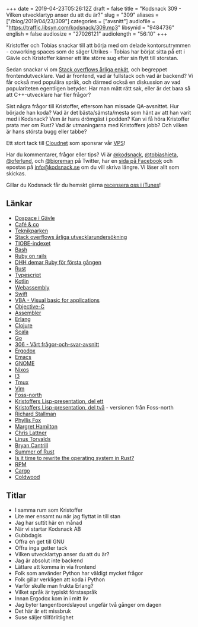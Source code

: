 +++
date = 2019-04-23T05:26:12Z
draft = false
title = "Kodsnack 309 - Vilken utvecklartyp anser du att du är?"
slug = "309"
aliases = ["/blog/2019/04/23/309"]
categories = ["avsnitt"]
audiofile = "https://traffic.libsyn.com/kodsnack/309.mp3"
libsynid = "9484736"
english = false
audiosize = "27026121"
audiolength = "56:10"
+++

Kristoffer och Tobias snackar till att börja med om delade kontorsutrymmen - coworking spaces som de säger Utrikes - Tobias har börjat sitta på ett i Gävle och Kristoffer känner ett lite större sug efter sin flytt till storstan.

Sedan snackar vi om [Stack overflows årliga enkät](https://insights.stackoverflow.com/survey/2019), och begreppet frontendutvecklare. Vad är frontend, vad är fullstack och vad är backend? Vi får också med populära språk, och därmed också en diskussion av vad populariteten egentligen betyder. Har man mätt rätt sak, eller är det bara så att C++-utvecklare har fler frågor?

Sist några frågor till Kristoffer, eftersom han missade QA-avsnittet. Hur började han koda? Vad är det bästa/sämsta/mesta som hänt av att han varit med i Kodsnack? Vem är hans drömgäst i podden? Kan vi få höra Kristoffer prata mer om Rust? Vad är utmaningarna med Kristoffers jobb? Och vilken är hans största bugg eller tabbe?

Ett stort tack till [Cloudnet](http://www.cloudnet.se) som sponsrar vår [VPS](http://en.wikipedia.org/wiki/Virtual_private_server)!

Har du kommentarer, frågor eller tips? Vi är [@kodsnack](https://www.twitter.com/kodsnack), [@tobiashieta](https://www.twitter.com/tobiashieta), [@oferlund](https://www.twitter.com/oferlund), och [@bjoreman](https://www.twitter.com/bjoreman) på Twitter, har en [sida på Facebook](https://www.facebook.com/kodsnack) och epostas på [info@kodsnack.se](mailto:info@kodsnack.se) om du vill skriva längre. Vi läser allt som skickas.

Gillar du Kodsnack får du hemskt gärna [recensera oss i iTunes](http://itunes.apple.com/se/podcast/kodsnack/id561631498?l=en)!

## Länkar ##
* [Dospace i Gävle](https://www.dospace.se/gavle-stortorget)
* [Café & co](http://www.cafeco.se/en/page/coworking)
* [Teknikparken](https://teknikparken.se/)
* [Stack overflows årliga utvecklarundersökning](https://insights.stackoverflow.com/survey/2019)
* [TIOBE-indexet](https://www.tiobe.com/tiobe-index/)
* [Bash](https://en.wikipedia.org/wiki/Bash_%28Unix_shell%29)
* [Ruby on rails](https://en.wikipedia.org/wiki/Ruby_on_Rails)
* [DHH demar Ruby för första gången](https://www.youtube.com/watch?v=Gzj723LkRJY&feature=youtu.be)
* [Rust](https://en.wikipedia.org/wiki/Rust_%28programming_language%29)
* [Typescript](https://en.wikipedia.org/wiki/TypeScript)
* [Kotlin](https://en.wikipedia.org/wiki/Kotlin_%28programming_language%29)
* [Webassembly](https://en.wikipedia.org/wiki/WebAssembly)
* [Swift](https://en.wikipedia.org/wiki/Swift_%28programming_language%29)
* [VBA - Visual basic for applications](https://en.wikipedia.org/wiki/Visual_Basic_for_Applications)
* [Objective-C](https://en.wikipedia.org/wiki/Objective-C)
* [Assembler](https://en.wikipedia.org/wiki/Assembly_language)
* [Erlang](https://en.wikipedia.org/wiki/Erlang_%28programming_language%29)
* [Clojure](https://en.wikipedia.org/wiki/Clojure)
* [Scala](https://en.wikipedia.org/wiki/Scala_%28programming_language%29)
* [Go](https://en.wikipedia.org/wiki/Go_%28programming_language%29)
* [306 - Vårt frågor-och-svar-avsnitt](https://kodsnack.se/306/)
* [Ergodox](https://ergodox-ez.com/)
* [Emacs](https://en.wikipedia.org/wiki/Emacs)
* [GNOME](https://en.wikipedia.org/wiki/GNOME)
* [Nixos](https://en.wikipedia.org/wiki/NixOS)
* [I3](https://i3wm.org/)
* [Tmux](https://github.com/tmux/tmux/wiki)
* [Vim](https://en.wikipedia.org/wiki/Vim_%28text_editor%29)
* [Foss-north](https://foss-north.se/2019/)
* [Kristoffers Lisp-presentation, del ett](https://www.youtube.com/watch?v=hGY3uBHVVr4)
* [Kristoffers Lisp-presentation, del två](https://www.youtube.com/watch?v=F140RNyuKXg) - versionen från Foss-north
* [Richard Stallman](https://en.wikipedia.org/wiki/Richard_Stallman)
* [Phyllis Fox](https://en.wikipedia.org/wiki/Phyllis_Fox)
* [Margret Hamilton](https://en.wikipedia.org/wiki/Margaret_Hamilton_%28scientist%29)
* [Chris Lattner](https://en.wikipedia.org/wiki/Chris_Lattner)
* [Linus Torvalds](https://en.wikipedia.org/wiki/Linus_Torvalds)
* [Bryan Cantrill](https://en.wikipedia.org/wiki/Bryan_Cantrill)
* [Summer of Rust](https://www.youtube.com/watch?v=LjFM8vw3pbU)
* [Is it time to rewrite the operating system in Rust?](https://www.youtube.com/watch?v=HgtRAbE1nBM&t=6s)
* [RPM](https://en.wikipedia.org/wiki/RPM_Package_Manager)
* [Cargo](https://doc.rust-lang.org/cargo/guide/)
* [Coldwood](https://sv.wikipedia.org/wiki/Coldwood_Interactive)

## Titlar ##
* I samma rum som Kristoffer
* Lite mer ensamt nu när jag flyttat in till stan
* Jag har suttit här en månad
* När vi startar Kodsnack AB
* Gubbdagis
* Offra en get till GNU
* Offra inga getter tack
* Vilken utvecklartyp anser du att du är?
* Jag är absolut inte backend
* Lättare att komma in via frontend
* Folk som använder Python har väldigt mycket frågor
* Folk gillar verkligen att koda i Python
* Varför skulle man frukta Erlang?
* Vilket språk är typiskt förstaspråk
* Innan Ergodox kom in i mitt liv
* Jag byter tangentbordslayout ungefär två gånger om dagen
* Det här är ett missbruk
* Suse säljer tillförlitlighet
